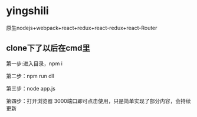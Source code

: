 # yingshili
原生nodejs+webpack+react+redux+react-redux+react-Router
<h2>clone下了以后在cmd里</h2>
<p>第一步:进入目录，npm i</p>
<p>第二步：npm run dll</p>
<p>第三步：node app.js</p>
<p>第四步：打开浏览器 3000端口即可点击使用，只是简单实现了部分内容，会持续更新</p>
